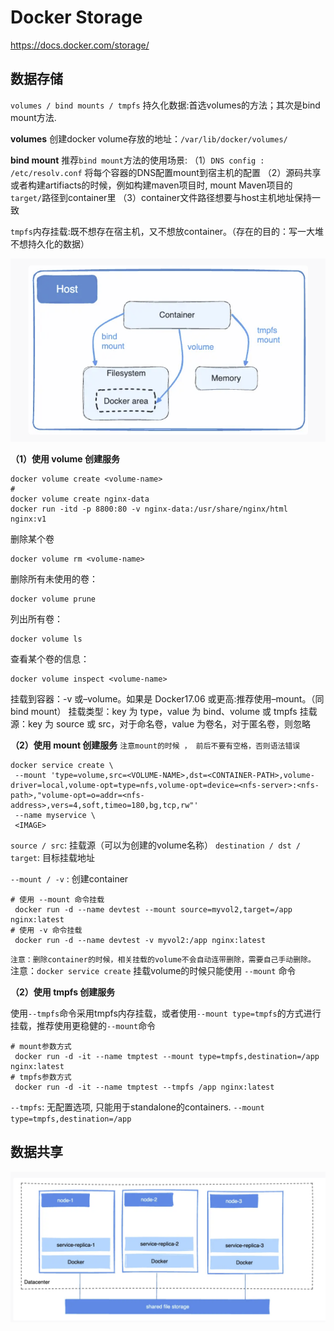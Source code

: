 # Docker Storage
https://docs.docker.com/storage/

## 数据存储
`volumes / bind mounts / tmpfs`
持久化数据:首选volumes的方法；其次是bind mount方法.

**volumes**
创建docker volume存放的地址：`/var/lib/docker/volumes/`

**bind mount**
推荐`bind mount`方法的使用场景:
（1）`DNS config :  /etc/resolv.conf` 将每个容器的DNS配置mount到宿主机的配置
（2）源码共享或者构建artifiacts的时候，例如构建maven项目时, mount Maven项目的 `target/`路径到container里 
（3）container文件路径想要与host主机地址保持一致

`tmpfs`内存挂载:既不想存在宿主机，又不想放container。（存在的目的：写一大堆不想持久化的数据）



![Alt text](assets/DockerStorage/image.png)

**（1）使用 volume 创建服务**
```shell
docker volume create <volume-name>
# 
docker volume create nginx-data
docker run -itd -p 8800:80 -v nginx-data:/usr/share/nginx/html nginx:v1
```
删除某个卷

```shell
docker volume rm <volume-name>
```
删除所有未使用的卷：
```shell
docker volume prune
```
列出所有卷：
```shell
docker volume ls
```
查看某个卷的信息：
```shell
docker volume inspect <volume-name>
```
挂载到容器：-v 或–volume。如果是 Docker17.06 或更高:推荐使用–mount。（同 bind mount）
挂载类型：key 为 type，value 为 bind、volume 或 tmpfs
挂载源：key 为 source 或 src，对于命名卷，value 为卷名，对于匿名卷，则忽略

**（2）使用 mount 创建服务**
`注意mount的时候 ， 前后不要有空格，否则语法错误`
```shell
docker service create \
 --mount 'type=volume,src=<VOLUME-NAME>,dst=<CONTAINER-PATH>,volume-driver=local,volume-opt=type=nfs,volume-opt=device=<nfs-server>:<nfs-path>,"volume-opt=o=addr=<nfs-address>,vers=4,soft,timeo=180,bg,tcp,rw"'
 --name myservice \
 <IMAGE>
```
`source / src`: 挂载源（可以为创建的volume名称）
`destination / dst / target`: 目标挂载地址

`--mount / -v` : 创建container
```shell
# 使用 --mount 命令挂载
 docker run -d --name devtest --mount source=myvol2,target=/app nginx:latest
# 使用 -v 命令挂载
 docker run -d --name devtest -v myvol2:/app nginx:latest
```
`注意：删除container的时候，相关挂载的volume不会自动连带删除，需要自己手动删除。`
注意：`docker service create` 挂载volume的时候只能使用 `--mount` 命令

**（2）使用 tmpfs 创建服务**

使用`--tmpfs`命令采用tmpfs内存挂载，或者使用`--mount type=tmpfs`的方式进行挂载，推荐使用更稳健的`--mount`命令
```shell
# mount参数方式
 docker run -d -it --name tmptest --mount type=tmpfs,destination=/app nginx:latest
# tmpfs参数方式
 docker run -d -it --name tmptest --tmpfs /app nginx:latest
```

`--tmpfs`: 无配置选项, 只能用于standalone的containers.
`--mount type=tmpfs,destination=/app`



## 数据共享

![Alt text](assets/DockerStorage/image-1.png)